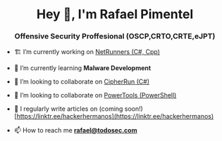 <h1 align="center">Hey 👋, I'm Rafael Pimentel</h1>
<h3 align="center">Offensive Security Proffesional (OSCP,CRTO,CRTE,eJPT)</h3>

- 🏗️ I’m currently working on [NetRunners (C#, Cpp)](https://github.com/Hacker-Hermanos/NetRunners)

- 🌱 I’m currently learning **Malware Development**

- 🤝 I’m looking to collaborate on [CipherRun (C#)](https://github.com/Hacker-Hermanos/CipherRun)

- 🤝 I’m looking to collaborate on [PowerTools (PowerShell)](https://github.com/gustanini/PowerTools)

- 📝 I regularly write articles on (coming soon!) [https://linktr.ee/hackerhermanos](https://linktr.ee/hackerhermanos)

- 📫 How to reach me **rafael@todosec.com**
